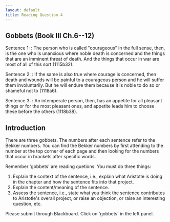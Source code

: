```yaml
---
layout: default
title: Reading Question 4
---
```


## Gobbets (Book III Ch.6--12)


Sentence 1:
: The person who is called "courageous" in the full sense, then, is the one who is unanxious where noble death is concerned and the things that are an imminent threat of death. And the things that occur in war are most of all of this sort (1115b32).

Sentence 2:
: If the same is also true where courage is concerned, then death and wounds will be painful to a courageous person and he will suffer them involuntarily. But he will endure them because it is noble to do so or shameful not to (1118a6).

Sentence 3:
: An intemperate person, then, has an appetite for all pleasant things or for the most pleasant ones, and appetite leads him to choose these before the others (1118b38).


## Introduction 

There are three gobbets. The numbers after each sentence refer to the Bekker numbers. You can find the Bekker numbers by first attending to the number at the top corner of each page and then looking for the numbers that occur in brackets after specific words. 

Remember 'gobbets' are reading quetions. You must do three things: 
1. Explain the context of the sentence, i.e., explain what Aristotle is doing in the chapter and how the sentence fits into that project. 
2. Explain the content/meaning of the sentence. 
3. Assess the sentence, i.e., state what you think the sentence contributes to Aristotle's overall project, or raise an objection, or raise an interesting question, etc.  

Please submit through Blackboard. Click on 'gobbets' in the left panel. 